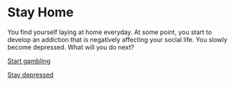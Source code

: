 # Stay Home

You find yourself laying at home everyday. At some point, you start to develop an addiction that is negatively affecting your social life. You slowly become depressed. What will you do next?


[Start gambling](lose-everything.md)

[Stay depressed](drinking.md)

